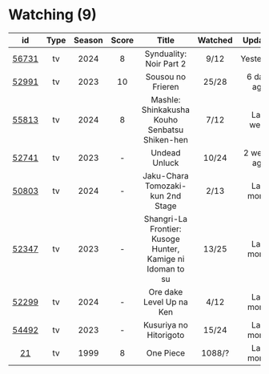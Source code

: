 # Watching (9)

|                      id                      | Type | Season | Score |                            Title                           | Watched |   Updated   | Start Date |
| :------------------------------------------: | :--: | :----: | :---: | :--------------------------------------------------------: | :-----: | :---------: | :--------: |
| [56731](https://myanimelist.net/anime/56731) |  tv  |  2024  |   8   |                   Synduality: Noir Part 2                  |   9/12  |  Yesterday  | 02/27/2024 |
| [52991](https://myanimelist.net/anime/52991) |  tv  |  2023  |   10  |                      Sousou no Frieren                     |  25/28  |  6 days ago | 12/15/2023 |
| [55813](https://myanimelist.net/anime/55813) |  tv  |  2024  |   8   |        Mashle: Shinkakusha Kouho Senbatsu Shiken-hen       |   7/12  |  Last week  | 01/09/2024 |
| [52741](https://myanimelist.net/anime/52741) |  tv  |  2023  |   -   |                        Undead Unluck                       |  10/24  | 2 weeks ago | 02/04/2024 |
| [50803](https://myanimelist.net/anime/50803) |  tv  |  2024  |   -   |              Jaku-Chara Tomozaki-kun 2nd Stage             |   2/13  |  Last month | 01/03/2024 |
| [52347](https://myanimelist.net/anime/52347) |  tv  |  2023  |   -   | Shangri-La Frontier: Kusoge Hunter, Kamige ni Idoman to su |  13/25  |  Last month | 12/30/2023 |
| [52299](https://myanimelist.net/anime/52299) |  tv  |  2024  |   -   |                  Ore dake Level Up na Ken                  |   4/12  |  Last month | 01/07/2024 |
| [54492](https://myanimelist.net/anime/54492) |  tv  |  2023  |   -   |                   Kusuriya no Hitorigoto                   |  15/24  |  Last month | 01/13/2024 |
|    [21](https://myanimelist.net/anime/21)    |  tv  |  1999  |   8   |                          One Piece                         |  1088/? |  Last month | 01/01/2013 |